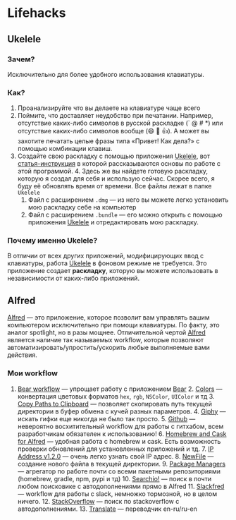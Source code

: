 # Lifehacks
## Ukelele
### Зачем?
   Исключительно для более удобного использования клавиатуры. 
### Как? 
   1. Проанализируйте что вы делаете на клавиатуре чаще всего
   2. Поймите, что доставляет неудобство при печатании. Например, отсутствие каких-либо символов в русской раскладке (\` @ # *) или отсутствие каких-либо символов вообще (😄 🦄 👍). А может вы захотите печатать целые фразы типа «Привет! Как дела?» с помощью комбинации клавиш.
   3. Создайте свою раскладку с помощью приложения [Ukelele](http://scripts.sil.org/cms/scripts/page.php?site_id=nrsi&id=ukelele), вот [статья-инструкция](https://yablyk.com/970629-reshaem-problemy-s-raskladkoj-na-mac-pri-pomoshhi-ukelele/) в которой рассказываются основы по работе с этой программой.
    4. Здесь же вы найдете готовую раскладку, которую я создал для себя и использую сейчас. Скорее всего, я буду её обновлять  время от времени. Все файлы лежат в папке `Ukelele`
       1. Файл с расширением `.dmg` — из него вы можете легко установить мою раскладку себе на компьютер
       2. Файл с расширением `.bundle` — его можно открыть с помощью приложения [Ukelele](http://scripts.sil.org/cms/scripts/page.php?site_id=nrsi&id=ukelele) и отредактировать мою раскладку.
### Почему именно Ukelele?
В отличии от всех других приложений, модифицирующих ввод с клавиатуры, работа [Ukelele](http://scripts.sil.org/cms/scripts/page.php?site_id=nrsi&id=ukelele) в фоновом режиме не требуется. Это приложение создает **раскладку**, которую вы можете использовать в независимости от каких-либо приложений.

## Alfred
[Alfred](https://www.alfredapp.com/) — это приложение, которое позволит вам управлять вашим компьютером исключительно при помощи клавиатуры. По факту, это аналог spotlight, но в разы мощнее. Отличительной чертой [Alfred](https://www.alfredapp.com/) является наличие так называемых workflow, которые позволяют автоматизировать/упростить/ускорить любые выполняемые вами действия.

### Мои workflow
   1. [Bear workflow](http://www.packal.org/workflow/bear) — упрощает работу с приложением [Bear](http://www.bear-writer.com/)
    2. [Colors](http://www.packal.org/workflow/colors) — конвертация цветовых форматов `hex`, `rgb`, `NSColor`, `UIColor` и тд
    3. [Copy Paths to Clipboard](https://github.com/franzheidl/copy-paths-to-clipboard) — позволяет скопировать путь текущей директории в буфер обмена с кучей разных параметров.
    4. [Giphy](http://www.packal.org/workflow/giphy) — искать гифки еще никогда не было так просто.
    5. [Github](https://github.com/gharlan/alfred-github-workflow) — невероятно восхитительный workflow для работы с гитхабом, всем разработчикам обязателен к использованию!
    6. [Homebrew and Cask for Alfred](http://www.packal.org/workflow/homebrew-and-cask-alfred) — удобная работа с homebrew и cask. Есть возможность проверки обновлений для установленных приложений и тд.
    7. [IP Address v1.2.0](https://github.com/zenorocha/alfred-workflows#ip-address-v120--download) — очень легко узнать свой IP адрес.
    8. [NewFile](http://www.packal.org/workflow/newfile) — создание нового файла в текущей директории.
    9. [Package Managers](http://www.packal.org/workflow/package-managers) — агрегатор по работе почти со всеми пакетными репозиториями (homebrew,  gradle, npm, pypi и тд)
    10. [Searchio!](http://www.packal.org/workflow/searchio) — поиск в почти любом поисковике с автодополнениями прямо в Alfred
    11. [Slackfred](http://www.packal.org/workflow/slackfred) — workflow для работы с slack, немножко тормозной, но в целом ничего.
    12. [StackOverflow](http://www.packal.org/workflow/stackoverflow-search) — поиск по stackoverflow с автодополнениями.
    13. [Translate](https://github.com/podgorniy/alfred-translate) — переводчик en-ru/ru-en 
